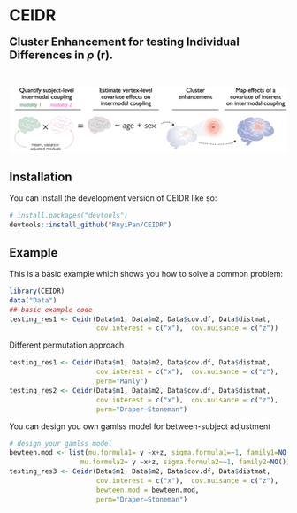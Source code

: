 
<!-- README.md is generated from README.Rmd. Please edit that file -->

# CEIDR

<!-- badges: start -->
<!-- badges: end -->

<span style="font-size: 20px; font-weight: bold;"> Cluster Enhancement
for testing Individual Differences in $\rho$ (r). </span>

<br>

![](man/figure/schematic_ceidr.png) <br>

## Installation

You can install the development version of CEIDR like so:

``` r
# install.packages("devtools")
devtools::install_github("RuyiPan/CEIDR")
```

## Example

This is a basic example which shows you how to solve a common problem:

``` r
library(CEIDR)
data("Data")
## basic example code
testing_res1 <- Ceidr(Data$m1, Data$m2, Data$cov.df, Data$distmat, 
                      cov.interest = c("x"),  cov.nuisance = c("z"))
```

Different permutation approach

``` r
testing_res1 <- Ceidr(Data$m1, Data$m2, Data$cov.df, Data$distmat,
                      cov.interest = c("x"),  cov.nuisance = c("z"),
                      perm="Manly")
testing_res2 <- Ceidr(Data$m1, Data$m2, Data$cov.df, Data$distmat, 
                      cov.interest = c("x"),  cov.nuisance = c("z"),
                      perm="Draper–Stoneman")
```

You can design you own gamlss model for between-subject adjustment

``` r
# design your gamlss model
bewteen.mod <- list(mu.formula1= y ~x+z, sigma.formula1=~1, family1=NO(),
                  mu.formula2= y ~x+z, sigma.formula2=~1, family2=NO())
testing_res3 <- Ceidr(Data$m1, Data$m2, Data$cov.df, Data$distmat, 
                      cov.interest = c("x"),  cov.nuisance = c("z"),
                      bewteen.mod = bewteen.mod,
                      perm="Draper–Stoneman")
```
